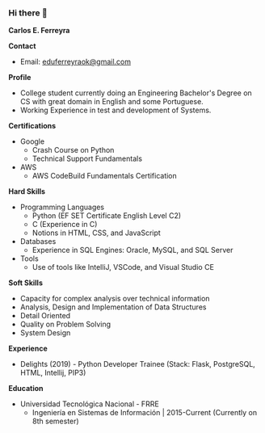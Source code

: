 ### Hi there 👋

<!--
**Coolwinter18/Coolwinter18** is a ✨ _special_ ✨ repository because its `README.md` (this file) appears on your GitHub profile.

Here are some ideas to get you started:

- 🔭 I’m currently working on ...
- 🌱 I’m currently learning ...
- 👯 I’m looking to collaborate on ...
- 🤔 I’m looking for help with ...
- 💬 Ask me about ...
- 📫 How to reach me: ...
- 😄 Pronouns: ...
- ⚡ Fun fact: ...
-->
**Carlos E. Ferreyra**

**Contact**

* Email: eduferreyraok@gmail.com

**Profile**

* College student currently doing an Engineering Bachelor's Degree on CS with great domain in English and some Portuguese.
* Working Experience in test and development of Systems.

**Certifications**

* Google
    * Crash Course on Python
    * Technical Support Fundamentals
* AWS
    * AWS CodeBuild Fundamentals Certification

**Hard Skills**

* Programming Languages
    * Python (EF SET Certificate English Level C2)
    * C (Experience in C)
    * Notions in HTML, CSS, and JavaScript
* Databases
    * Experience in SQL Engines: Oracle, MySQL, and SQL Server
* Tools
    * Use of tools like IntelliJ, VSCode, and Visual Studio CE

**Soft Skills**

* Capacity for complex analysis over technical information
* Analysis, Design and Implementation of Data Structures
* Detail Oriented
* Quality on Problem Solving
* System Design

**Experience**

* Delights (2019) - Python Developer Trainee (Stack: Flask, PostgreSQL, HTML, Intellij, PIP3)

**Education**

* Universidad Tecnológica Nacional - FRRE
    * Ingeniería en Sistemas de Información | 2015-Current (Currently on 8th semester)
